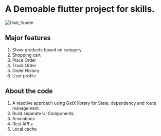 # A Demoable flutter project for skills.

![final_foodie](https://github.com/SufiKhan/Foodie/assets/13538306/042aa574-1d36-42b1-a68f-ff59ab90f97c)

## Major features

1. Show products based on category
2. Shopping cart
3. Place Order
4. Track Order
5. Order History
6. User profile


## About the code

1. A reactive approach using GetX library for State, dependency and route management.
2. Build separate UI Components.
3. Animations
4. Rest API's
5. Local cache
